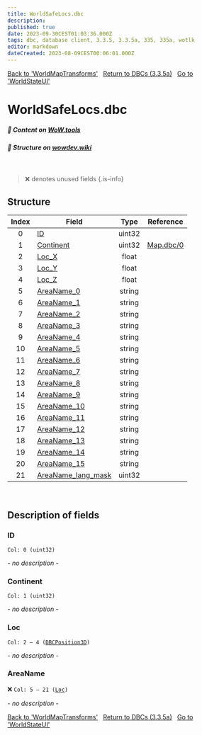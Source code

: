 ```yaml
---
title: WorldSafeLocs.dbc
description:
published: true
date: 2023-09-30CEST01:03:36.000Z
tags: dbc, database client, 3.3.5, 3.3.5a, 335, 335a, wotlk
editor: markdown
dateCreated: 2023-08-09CEST00:06:01.000Z
---
```

<a href="https://trinitycore.info/files/DBC/335/worldmaptransforms" class="mt-5 v-btn v-btn--depressed v-btn--flat v-btn--outlined theme--light v-size--default darkblue--text text--lighten-3"><span class="v-btn__content"><i aria-hidden="true" class="v-icon notranslate v-icon--left mdi mdi-arrow-left theme--light"></i><span>Back to 'WorldMapTransforms'</span></span></a>&nbsp;&nbsp;&nbsp;<a href="https://trinitycore.info/files/DBC/335/DBC" class="mt-5 v-btn v-btn--depressed v-btn--flat v-btn--outlined theme--light v-size--default darkblue--text text--lighten-3"><span class="v-btn__content"><i aria-hidden="true" class="v-icon notranslate v-icon--left mdi mdi-home-outline theme--light"></i><span>Return to DBCs (3.3.5a)</span></span></a>&nbsp;&nbsp;&nbsp;<a href="https://trinitycore.info/files/DBC/335/worldstateui" class="mt-5 v-btn v-btn--depressed v-btn--flat v-btn--outlined theme--light v-size--default darkblue--text text--lighten-3"><span class="v-btn__content"><span>Go to 'WorldStateUI'</span><i aria-hidden="true" class="v-icon notranslate v-icon--right mdi mdi-arrow-right theme--light"></i></span></a>

# WorldSafeLocs.dbc
##### :open_book: Content on [WoW.tools](https://wow.tools/dbc/?dbc=worldsafelocs&build=3.3.5.12340)
##### :pencil: Structure on [wowdev.wiki](https://wowdev.wiki/DB/WorldSafeLocs)
&nbsp;

> :x: denotes unused fields
{.is-info}


## Structure

| Index | Field | Type | Reference |
| :---: | --- | :---: | --- |
| 0 | [ID](#id-alt) | uint32 |  |
| 1 | [Continent](#continent) | uint32 | [Map.dbc/0](/files/DBC/335/map#id-alt) |
| 2 | [Loc_X](#loc) | float |  |
| 3 | [Loc_Y](#loc) | float |  |
| 4 | [Loc_Z](#loc) | float |  |
| 5 | [AreaName_0](#areaname) | string |  |
| 6 | [AreaName_1](#areaname) | string |  |
| 7 | [AreaName_2](#areaname) | string |  |
| 8 | [AreaName_3](#areaname) | string |  |
| 9 | [AreaName_4](#areaname) | string |  |
| 10 | [AreaName_5](#areaname) | string |  |
| 11 | [AreaName_6](#areaname) | string |  |
| 12 | [AreaName_7](#areaname) | string |  |
| 13 | [AreaName_8](#areaname) | string |  |
| 14 | [AreaName_9](#areaname) | string |  |
| 15 | [AreaName_10](#areaname) | string |  |
| 16 | [AreaName_11](#areaname) | string |  |
| 17 | [AreaName_12](#areaname) | string |  |
| 18 | [AreaName_13](#areaname) | string |  |
| 19 | [AreaName_14](#areaname) | string |  |
| 20 | [AreaName_15](#areaname) | string |  |
| 21 | [AreaName_lang_mask](#areaname) | uint32 |  |
&nbsp;
## Description of fields

### ID <!-- {#id-alt} -->
<code>Col: 0 (uint32)</code>

*- no description -*
&nbsp;

### Continent
<code>Col: 1 (uint32)</code>

*- no description -*
&nbsp;

### Loc
<code>Col: 2 &ndash; 4 ([DBCPosition3D](/how-to/worldposition))</code>

*- no description -*
&nbsp;

### AreaName
:x: <code>Col: 5 &ndash; 21 ([Loc](/how-to/localization))</code>

*- no description -*
&nbsp;

<a href="https://trinitycore.info/files/DBC/335/worldmaptransforms" class="mt-5 v-btn v-btn--depressed v-btn--flat v-btn--outlined theme--light v-size--default darkblue--text text--lighten-3"><span class="v-btn__content"><i aria-hidden="true" class="v-icon notranslate v-icon--left mdi mdi-arrow-left theme--light"></i><span>Back to 'WorldMapTransforms'</span></span></a>&nbsp;&nbsp;&nbsp;<a href="https://trinitycore.info/files/DBC/335/DBC" class="mt-5 v-btn v-btn--depressed v-btn--flat v-btn--outlined theme--light v-size--default darkblue--text text--lighten-3"><span class="v-btn__content"><i aria-hidden="true" class="v-icon notranslate v-icon--left mdi mdi-home-outline theme--light"></i><span>Return to DBCs (3.3.5a)</span></span></a>&nbsp;&nbsp;&nbsp;<a href="https://trinitycore.info/files/DBC/335/worldstateui" class="mt-5 v-btn v-btn--depressed v-btn--flat v-btn--outlined theme--light v-size--default darkblue--text text--lighten-3"><span class="v-btn__content"><span>Go to 'WorldStateUI'</span><i aria-hidden="true" class="v-icon notranslate v-icon--right mdi mdi-arrow-right theme--light"></i></span></a>
